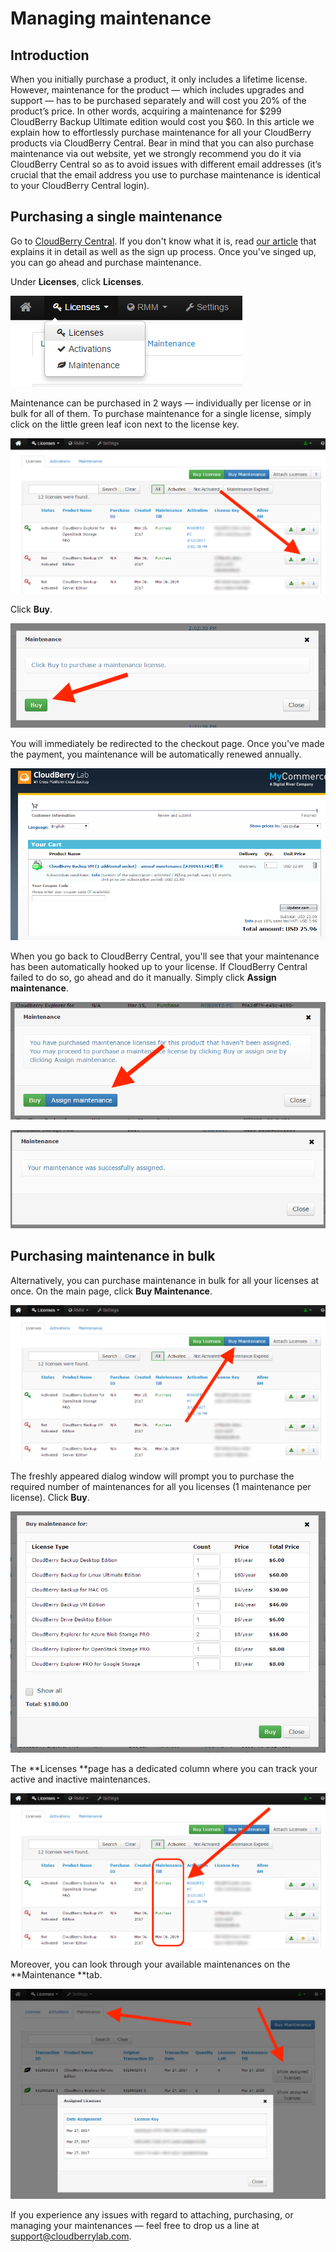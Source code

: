 # Managing maintenance

## Introduction

When you initially purchase a product, it only includes a lifetime license. However, maintenance for the product — which includes upgrades and support — has to be purchased separately and will cost you 20% of the product’s price. In other words, acquiring a maintenance for $299 CloudBerry Backup Ultimate edition would cost you $60. In this article we explain how to effortlessly purchase maintenance for all your CloudBerry products via CloudBerry Central. Bear in mind that you can also purchase maintenance via out website, yet we strongly recommend you do it via CloudBerry Central so as to avoid issues with different email addresses \(it’s crucial that the email address you use to purchase maintenance is identical to your CloudBerry Central login\).

## Purchasing a single maintenance

Go to [CloudBerry Central](http://cloudberrycentral.com/). If you don't know what it is, read [our article](../getting-started-with-cloudberry-central.md) that explains it in detail as well as the sign up process. Once you've singed up, you can go ahead and purchase maintenance.

Under **Licenses**, click **Licenses**.

![](../../../.gitbook/assets/central0.png)

Maintenance can be purchased in 2 ways — individually per license or in bulk for all of them. To purchase maintenance for a single license, simply click on the little green leaf icon next to the license key.

![](../../../.gitbook/assets/central1.png)

Click **Buy**.

![](../../../.gitbook/assets/clickbuy.png)

You will immediately be redirected to the checkout page. Once you've made the payment, you maintenance will be automatically renewed annually.

![](../../../.gitbook/assets/shareit.png)

When you go back to CloudBerry Central, you'll see that your maintenance has been automatically hooked up to your license. If CloudBerry Central failed to do so, go ahead and do it manually. Simply click **Assign maintenance**.

![](../../../.gitbook/assets/assignmaintenance.png)

![](../../../.gitbook/assets/assigned.png)

## Purchasing maintenance in bulk

Alternatively, you can purchase maintenance in bulk for all your licenses at once. On the main page, click **Buy Maintenance**.

![](../../../.gitbook/assets/central2.png)

The freshly appeared dialog window will prompt you to purchase the required number of maintenances for all you licenses \(1 maintenance per license\). Click **Buy**.

![](../../../.gitbook/assets/bulk.png)

The **Licenses **page has a dedicated column where you can track your active and inactive maintenances.

![](../../../.gitbook/assets/central3.png)

Moreover, you can look through your available maintenances on the **Maintenance **tab.

![](../../../.gitbook/assets/maintenance.png)

If you experience any issues with regard to attaching, purchasing, or managing your maintenances — feel free to drop us a line at [support@cloudberrylab.com](mailto:support@cloudberrylab.com).

